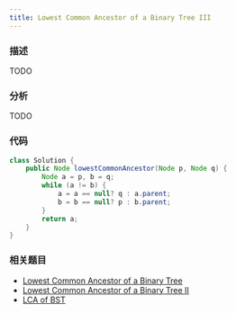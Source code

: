 ```yaml
---
title: Lowest Common Ancestor of a Binary Tree III
---
```


### 描述

TODO

### 分析

TODO

### 代码

```java
class Solution {
    public Node lowestCommonAncestor(Node p, Node q) {
        Node a = p, b = q;
        while (a != b) {
            a = a == null? q : a.parent;
            b = b == null? p : b.parent;    
        }
        return a;
    }
}
```

### 相关题目

- [Lowest Common Ancestor of a Binary Tree](lowest-common-ancestor-of-a-binary-tree.md)
- [Lowest Common Ancestor of a Binary Tree II](lowest-common-ancestor-of-a-binary-tree-ii.md)
- [LCA of BST](../bst/lca-of-bst.md)
